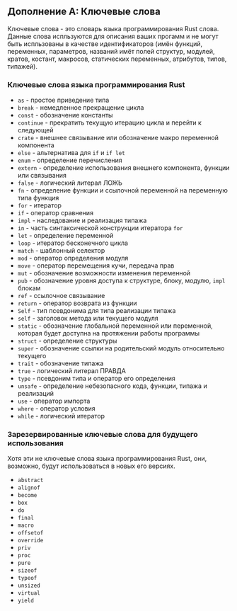 ## Дополнение А: Ключевые слова

Ключевые слова - это словарь языка программирования Rust слова. Данные слова
испльзуются для описания ваших прогамм и не могут быть испльзованы в качестве
идентификаторов (имён функций, переменных, параметров, названий имёт полей структур,
модулей, кратов, костант, макросов, статических переменных, атрибутов, типов,
типажей).

### Ключевые слова языка программирования Rust

* `as` - простое приведение типа
* `break` - немедленное прекращение цикла
* `const` - обозначение константы
* `continue` - прекратить текущую итерацию цикла и перейти к следующей
* `crate` - внешнее связывание или обозначение макро переменной компонента
* `else` - альтернатива для `if` и `if let`
* `enum` - определение перечисления
* `extern` - определение использования внешнего компонента, функции или связывания
* `false` - логический литерал ЛОЖЬ
* `fn` - определение функции и ссылочной переменной на переменную типа функция
* `for` - итератор
* `if` - оператор сравнения
* `impl` - наследование и реализация типажа
* `in` - часть синтаксической конструкции итератора `for`
* `let` - определение переменной
* `loop` - итератор бесконечного цикла
* `match` - шаблонный селектор
* `mod` - оператор определения модуля
* `move` - оператор перемещения кучи, передача прав
* `mut` -  обозначение возможности изменения переменной
* `pub` - обозначение уровня доступа к структуре, блоку, модулю, `impl` блокам
* `ref` - ссылочное связывание
* `return` - оператор возврата из функции
* `Self` - тип псевдонима для типа реализации типажа
* `self` - заголовок метода или текущего модуля
* `static` - обозначение глобальной переменной или переменной, которая будет доступна на протяжении работы программы
* `struct` - определение структуры
* `super` - обозначение ссылки на родительский модуль относительно текущего
* `trait` - обозначение типажа
* `true` - логический литерал ПРАВДА
* `type` - псевдоним типа и оператор его определения
* `unsafe` - определение небезопасного кода, функции, типажа и реализаций
* `use` - оператор импорта
* `where` - оператор условия
* `while` - логический итератор

### Зарезервированные ключевые слова для будущего использования

Хотя эти не ключевые слова языка программирования Rust, они, возможно, будут
использоваться в новых его версиях.

* `abstract`
* `alignof`
* `become`
* `box`
* `do`
* `final`
* `macro`
* `offsetof`
* `override`
* `priv`
* `proc`
* `pure`
* `sizeof`
* `typeof`
* `unsized`
* `virtual`
* `yield`
